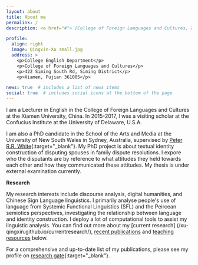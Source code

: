 ```yaml
---
layout: about
title: About me
permalink: /
description: <a href="#"> [College of Foreign Languages and Cultures, Xiamen University] (https://cflc.xmu.edu.cn){:target="\_blank"}</a>. [xuqingxin@xmu.edu.cn]

profile:
  align: right
  image: Qingxin-Xu small.jpg
  address: >
    <p>College English Department</p>
    <p>College of Foreign Languages and Cultures</p>
    <p>422 Siming South Rd, Siming District</p>
    <p>Xiamen, Fujian 361005</p>

news: true  # includes a list of news items
social: true  # includes social icons at the bottom of the page
---
```


I am a Lecturer in English in the College of Foreign Languages and Cultures at the Xiamen University, China. In 2015-2017, I was a visiting scholar at the Confucius Institute at the University of Delaware, U.S.A. 

I am also a PhD candidate in the School of the Arts and Media at the University of New South Wales in Sydney, Australia, supervised by [Peter R.R. White](http://prrwhite.info){:target="\_blank"}. My PhD project is about textual identity construction of disputing spouses in family dispute resolutions. I expore who the disputants are by reference to what attitudes they held towards each other and how they communicated these attitudes. My thesis is under external examination currently.

**Research**

My research interests include discourse analysis, digital humanities, and Chinese Sign Language linguistics. I primarily analyse people's use of language from Systemic Functional Linguistics (SFL) and the Peircean semiotics perspectives, investigating the relationship between language and identity construction. I deploy a lot of computational tools to assist my linguistic analysis. You can find out more about my [current research] (/xu-qingxin.github.io/currentresearch/), [recent publications](/xu-qingxin.github.io/publications/) and [teaching resources](/xu-qingxin.github.io/teachingresources/) below.

For a comprehensive and up-to-date list of my publications, please see my profile on [research gate](https://www.researchgate.net/profile/Qingxin-Xu){:target="\_blank"}. 

